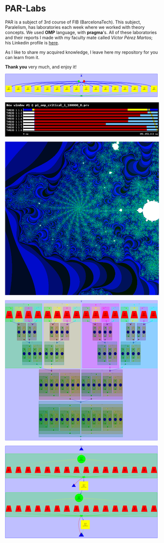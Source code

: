 # PAR-Labs

PAR is a subject of 3rd course of FIB (BarcelonaTech). This subject, Paralelism, has laboratories each week where we worked with theory concepts. We used **OMP** language, with **pragma**'s. All of these laboratories and their reports I made with my faculty mate called *Víctor Pérez Martos*; his Linkedin profile is [here](https://es.linkedin.com/in/v%C3%ADctor-p%C3%A9rez-500011109/en).

As I like to share my acquired knowledge, I leave here my repository for you can learn from it.

**Thank you** very much, and enjoy it!

![](https://github.com/AlbertSuarez/PAR-Labs/blob/master/Lab0%20Part%201/dependency_graph_iterationdisable.png?raw=true)

![](https://github.com/AlbertSuarez/PAR-Labs/blob/master/Lab0%20Part%202/paraver_critical.png?raw=true)

![](https://github.com/AlbertSuarez/PAR-Labs/blob/master/Lab1/imatge_1-3.png?raw=true)

![](https://github.com/AlbertSuarez/PAR-Labs/blob/master/Lab2/1-1.png?raw=true)

![](https://github.com/AlbertSuarez/PAR-Labs/blob/master/Lab3/graph_tareador_jacobi_amb_disable.png?raw=true)

